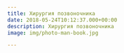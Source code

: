 ```yaml
---
title: Хирургия позвоночника
date: 2018-05-24T10:12:37.000+00:00
description: Хирургия позвоночника
image: img/photo-man-book.jpg

---
```


